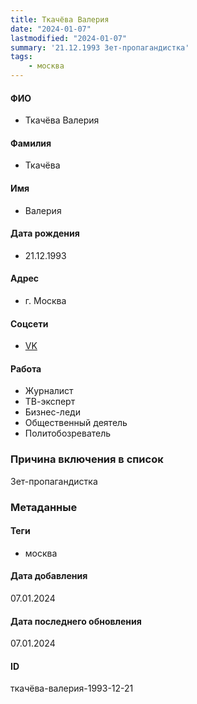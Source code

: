 ```yaml
---
title: Ткачёва Валерия
date: "2024-01-07"
lastmodified: "2024-01-07"
summary: '21.12.1993 Зет-пропагандистка'
tags: 
    - москва
---
```

<!--# pp2-->
<!--## Фигурант-->
<!--### Личные данные-->
#### ФИО
- Ткачёва Валерия
#### Фамилия
- Ткачёва
#### Имя
- Валерия
#### Дата рождения
- 21.12.1993
#### Адрес
- г. Москва
#### Соцсети
- [VK](https://vk.com/frostoglavnom)
#### Работа
- Журналист
- ТВ-эксперт
- Бизнес-леди
- Общественный деятель
- Политобозреватель
### Причина включения в список
Зет-пропагандистка
### Метаданные
#### Теги
- москва
#### Дата добавления
07.01.2024
#### Дата последнего обновления
07.01.2024
#### ID
ткачёва-валерия-1993-12-21
<!--## END;-->
